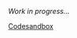 *Work in progress...*

[Codesandbox](https://codesandbox.io/s/github/kostasx/EventLoop/tree/master/javascript/studies/refactoring-rock-paper-scissors)